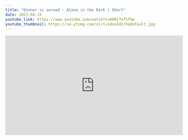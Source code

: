 ```yaml
---
title: "Dinner is served - Alone in the Dark | Short"
date: 2023-04-15
youtube_link: https://www.youtube.com/watch?v=A6Mj7eThf9w
youtube_thumbnail: https://i4.ytimg.com/vi/{videoId}/hqdefault.jpg
---
```

<iframe width="560" height="315" src="https://www.youtube.com/embed/A6Mj7eThf9w" title="Dinner is served - Alone in the Dark | Short" frameborder="0" allow="accelerometer; autoplay; clipboard-write; encrypted-media; gyroscope; picture-in-picture; web-share" allowfullscreen></iframe>
